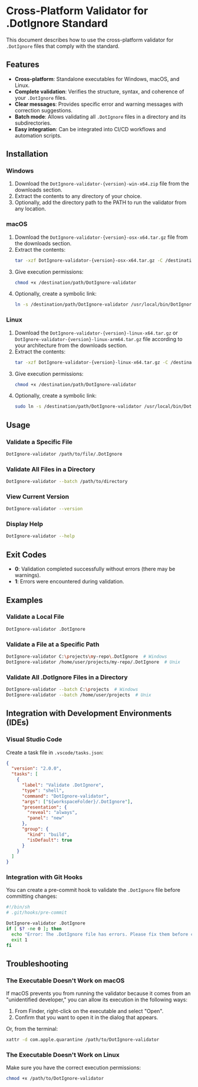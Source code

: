 # Cross-Platform Validator for .DotIgnore Standard

This document describes how to use the cross-platform validator for `.DotIgnore` files that comply with the standard.

## Features

- **Cross-platform**: Standalone executables for Windows, macOS, and Linux.
- **Complete validation**: Verifies the structure, syntax, and coherence of your `.DotIgnore` files.
- **Clear messages**: Provides specific error and warning messages with correction suggestions.
- **Batch mode**: Allows validating all `.DotIgnore` files in a directory and its subdirectories.
- **Easy integration**: Can be integrated into CI/CD workflows and automation scripts.

## Installation

### Windows

1. Download the `DotIgnore-validator-{version}-win-x64.zip` file from the downloads section.
2. Extract the contents to any directory of your choice.
3. Optionally, add the directory path to the PATH to run the validator from any location.

### macOS

1. Download the `DotIgnore-validator-{version}-osx-x64.tar.gz` file from the downloads section.
2. Extract the contents:
   ```bash
   tar -xzf DotIgnore-validator-{version}-osx-x64.tar.gz -C /destination/path
   ```
3. Give execution permissions:
   ```bash
   chmod +x /destination/path/DotIgnore-validator
   ```
4. Optionally, create a symbolic link:
   ```bash
   ln -s /destination/path/DotIgnore-validator /usr/local/bin/DotIgnore-validator
   ```

### Linux

1. Download the `DotIgnore-validator-{version}-linux-x64.tar.gz` or `DotIgnore-validator-{version}-linux-arm64.tar.gz` file according to your architecture from the downloads section.
2. Extract the contents:
   ```bash
   tar -xzf DotIgnore-validator-{version}-linux-x64.tar.gz -C /destination/path
   ```
3. Give execution permissions:
   ```bash
   chmod +x /destination/path/DotIgnore-validator
   ```
4. Optionally, create a symbolic link:
   ```bash
   sudo ln -s /destination/path/DotIgnore-validator /usr/local/bin/DotIgnore-validator
   ```

## Usage

### Validate a Specific File

```bash
DotIgnore-validator /path/to/file/.DotIgnore
```

### Validate All Files in a Directory

```bash
DotIgnore-validator --batch /path/to/directory
```

### View Current Version

```bash
DotIgnore-validator --version
```

### Display Help

```bash
DotIgnore-validator --help
```

## Exit Codes

- **0**: Validation completed successfully without errors (there may be warnings).
- **1**: Errors were encountered during validation.

## Examples

### Validate a Local File

```bash
DotIgnore-validator .DotIgnore
```

### Validate a File at a Specific Path

```bash
DotIgnore-validator C:\projects\my-repo\.DotIgnore  # Windows
DotIgnore-validator /home/user/projects/my-repo/.DotIgnore  # Unix
```

### Validate All .DotIgnore Files in a Directory

```bash
DotIgnore-validator --batch C:\projects  # Windows
DotIgnore-validator --batch /home/user/projects  # Unix
```

## Integration with Development Environments (IDEs)

### Visual Studio Code

Create a task file in `.vscode/tasks.json`:

```json
{
  "version": "2.0.0",
  "tasks": [
    {
      "label": "Validate .DotIgnore",
      "type": "shell",
      "command": "DotIgnore-validator",
      "args": ["${workspaceFolder}/.DotIgnore"],
      "presentation": {
        "reveal": "always",
        "panel": "new"
      },
      "group": {
        "kind": "build",
        "isDefault": true
      }
    }
  ]
}
```

### Integration with Git Hooks

You can create a pre-commit hook to validate the `.DotIgnore` file before committing changes:

```bash
#!/bin/sh
# .git/hooks/pre-commit

DotIgnore-validator .DotIgnore
if [ $? -ne 0 ]; then
  echo "Error: The .DotIgnore file has errors. Please fix them before committing."
  exit 1
fi
```

## Troubleshooting

### The Executable Doesn't Work on macOS

If macOS prevents you from running the validator because it comes from an "unidentified developer," you can allow its execution in the following ways:

1. From Finder, right-click on the executable and select "Open".
2. Confirm that you want to open it in the dialog that appears.

Or, from the terminal:

```bash
xattr -d com.apple.quarantine /path/to/DotIgnore-validator
```

### The Executable Doesn't Work on Linux

Make sure you have the correct execution permissions:

```bash
chmod +x /path/to/DotIgnore-validator
``` 
